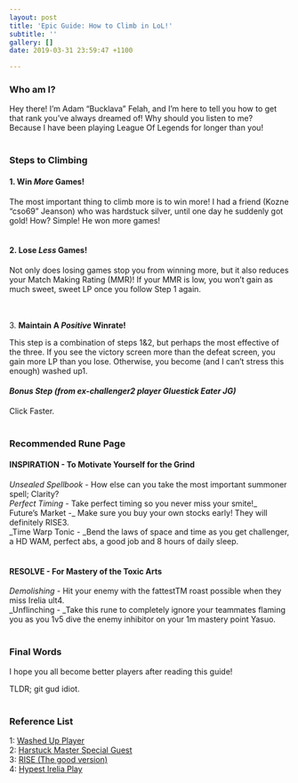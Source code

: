 ```yaml
---
layout: post
title: 'Epic Guide: How to Climb in LoL!'
subtitle: ''
gallery: []
date: 2019-03-31 23:59:47 +1100

---
```

### **Who am I?**

Hey there! I’m Adam “Bucklava” Felah, and I’m here to tell you how to get that rank you’ve always dreamed of! Why should you listen to me?  
Because I have been playing League Of Legends for longer than you!
<br><br>

### Steps to Climbing

#### 1. **Win _More_ Games!**

The most important thing to climb more is to win more! I had a friend (Kozne “cso69” Jeanson) who was hardstuck silver, until one day he suddenly got gold! How? Simple! He won more games!
<br><br>

#### 2. **Lose _Less_ Games!**

Not only does losing games stop you from winning more, but it also reduces your Match Making Rating (MMR)! If your MMR is low, you won’t gain as much sweet, sweet LP once you follow Step 1 again.



<br><br>
3\. **Maintain A _Positive_ Winrate!**

This step is a combination of steps 1&2, but perhaps the most effective of the three. If you see the victory screen more than the defeat screen, you gain more LP than you lose. Otherwise, you become (and I can’t stress this enough) washed up1.

#### **_Bonus Step (from ex-challenger2 player Gluestick Eater JG)_**

Click Faster.
<br><br>

### Recommended Rune Page

#### **INSPIRATION - To Motivate Yourself for the Grind**

_Unsealed Spellbook -_ How else can you take the most important summoner spell; Clarity?  
_Perfect Timing -_ Take perfect timing so you never miss your smite!_  
Future’s Market -_ Make sure you buy your own stocks early! They will definitely RISE3.  
_Time Warp Tonic - _Bend the laws of space and time as you get challenger, a HD WAM, perfect abs, a good job and 8 hours of daily sleep.
<br><br>

#### **RESOLVE - For Mastery of the Toxic Arts**

_Demolishing -_ Hit your enemy with the fattestTM roast possible when they miss Irelia ult4.  
_Unflinching - _Take this rune to completely ignore your teammates flaming you as you 1v5 dive the enemy inhibitor on your 1m mastery point Yasuo.
<br><br>

### Final Words

I hope you all become better players after reading this guide!

TLDR; git gud idiot.
<br><br>

### Reference List

1: [Washed Up Player  
](https://oce.op.gg/summoner/userName=nyxia+eternal)2: [Harstuck Master Special Guest  
](https://oce.op.gg/summoner/userName=minhcam123456789)3: [RISE (The good version)  
](https://www.youtube.com/watch?v=177jxGRbPgM)4: [Hypest Irelia Play](https://www.youtube.com/watch?v=LeeEQt9z70g&fbclid=IwAR219yDLqeU7xUYE92vVlPWWVdyHK82XVtans4Zhu0Up1lEnKqBHv_YxViY)